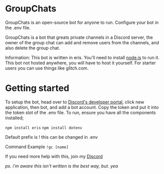 # GroupChats

GroupChats is an open-source bot for anyone to run. Configure your bot in the .env file. 

GroupChats is a bot that greats private channels in a Discord server, the owner of the group chat can add and remove users from the channels, and also delete the group chat.

Information: This bot is written in eris. You'll need to install [node.js](https://nodejs.org/en/) to run it. This bot not hosted anywhere, you will have to host it yourself. For starter users you can use things like glitch.com.

# Getting started
To setup the bot, head over to [Discord's developer portal](https://discord.com/developers/applications), click new application, then bot, and add a bot account. Copy the token and put it into the token slot of the .env file. To run, ensure you have all the components installed;

`npm install eris`
`npm install dotenv`

Default prefix is ! this can be changed in .env

Command Example
`!gc [name]`

If you need more help with this, join my [Discord](https://discord.gg/HpxY6kh)

*ps. i'm aware this isn't written is the best way, but. yea*
